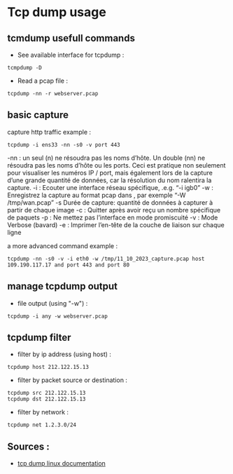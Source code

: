 # Tcp dump usage

## tcmdump usefull commands 

- See available interface for tcpdump :
```
tcmpdump -D
```

- Read a pcap file : 
```
tcpdump -nn -r webserver.pcap
```

## basic capture 

capture http traffic example : 
```
tcpdump -i ens33 -nn -s0 -v port 443
```

-nn : un seul (n) ne résoudra pas les noms d’hôte. Un double (nn) ne résoudra pas les noms d’hôte ou les ports. Ceci est pratique non seulement pour visualiser les numéros IP / port, mais également lors de la capture d’une grande quantité de données, car la résolution du nom ralentira la capture.
-i <interface> :	Ecouter une interface réseau spécifique, .e.g. “-i igb0”
-w <filename> :	Enregistrez la capture au format pcap dans <nom de fichier>, par exemple “-W /tmp/wan.pcap”
-s	Durée de capture: quantité de données à capturer à partir de chaque image
-c <packets> : Quitter après avoir reçu un nombre spécifique de paquets
-p :	Ne mettez pas l’interface en mode promiscuité
-v :	Mode Verbose (bavard)
-e	: Imprimer l’en-tête de la couche de liaison sur chaque ligne

a more advanced command example : 
```
tcpdump -nn -s0 -v -i eth0 -w /tmp/11_10_2023_capture.pcap host 109.190.117.17 and port 443 and port 80 
```

## manage tcpdump output

- file output (using "-w") :
```
tcpdump -i any -w webserver.pcap
```

## tcpdump filter 

- filter by ip address (using host) :
```
tcpdump host 212.122.15.13
```

- filter by packet source or destination : 
```
tcpdump src 212.122.15.13
tcpdump dst 212.122.15.13
```

- filter by network :
```
tcpdump net 1.2.3.0/24
```


## Sources : 

- [tcp dump linux documentation](https://lea-linux.org/documentations/Tcpdump)